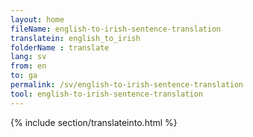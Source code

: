 ```yaml
---
layout: home
fileName: english-to-irish-sentence-translation
translatein: english_to_irish
folderName : translate
lang: sv
from: en
to: ga
permalink: /sv/english-to-irish-sentence-translation
tool: english-to-irish-sentence-translation
---
```

{% include section/translateinto.html %}
